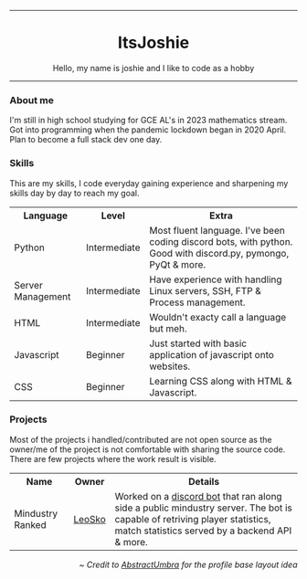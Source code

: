 ***
<div align="center">
  <h1>
    ItsJoshie
  </h1>
  <p> 
    Hello, my name is joshie and I like to code as a hobby
  </p>
</div>

***
<div align="left">
  <h3>
   About me
  </h3>
  <p>
    I'm still in high school studying for GCE AL's in 2023 mathematics stream. Got into programming when the pandemic lockdown began in 2020 April.
    Plan to become a full stack dev one day.
  </p>
  <h3>
    Skills
  </h3>
  <p>
    This are my skills, I code everyday gaining experience and sharpening my skills day by day to reach my goal.
  </p>
  <table>
    <tr>
      <th>Language</th>
      <th>Level</th>
      <th>Extra</th>
    </tr>
    <tr>
      <td>Python</td>
      <td>Intermediate</td>
      <td>Most fluent language. I've been coding discord bots, with python. Good with discord.py, pymongo, PyQt & more.</td>
    </tr>
    <tr>
        <td>Server Management</td>
        <td>Intermediate</td>
        <td>Have experience with handling Linux servers, SSH, FTP & Process management.</td>
      </tr>
    <tr>
      <td>HTML</td>
      <td>Intermediate</td>
      <td>Wouldn't exacty call a language but meh.</td>
    </tr>
    <tr>
      <td>Javascript</td>
      <td>Beginner</td>
      <td>Just started with basic application of javascript onto websites.</td>
    </tr>
    <tr>
      <td>CSS</td>
      <td>Beginner</td>
      <td>Learning CSS along with HTML & Javascript.</td>
    </tr>
  </table>
  <h3>
    Projects
  </h3>
  <p>
    Most of the projects i handled/contributed are not open source as the owner/me of the project is not comfortable with sharing the source code.
    There are few projects where the work result is visible.
  </p>
  <table>
    <tr>
      <th>Name</th>
      <th>Owner</th>
      <th>Details</tr>
    </tr>
    <tr>
      <td>Mindustry Ranked</td>
      <td>
        <a href="https://github.com/LeoSko">LeoSko</a>
      </td>
      <td>
        Worked on a <a href="https://discord.com/invite/Hjr92J7">discord bot</a> that ran along side a public mindustry server. 
        The bot is capable of retriving player statistics, match statistics served by a backend API & more.
      </td>
    </tr>
  </table>
</div>
<p align="right">
  <i>~ Credit to <a href="https://github.com/AbstractUmbra/">AbstractUmbra</a> for the profile base layout idea</i>
</p>
